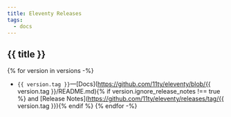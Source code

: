```yaml
---
title: Eleventy Releases
tags:
  - docs
---
```

## {{ title }}

{% for version in versions -%}
* `{{ version.tag }}`—[Docs](https://github.com/11ty/eleventy/blob/{{ version.tag }}/README.md){% if version.ignore_release_notes !== true %} and [Release Notes](https://github.com/11ty/eleventy/releases/tag/{{ version.tag }}){% endif %}
{% endfor -%}